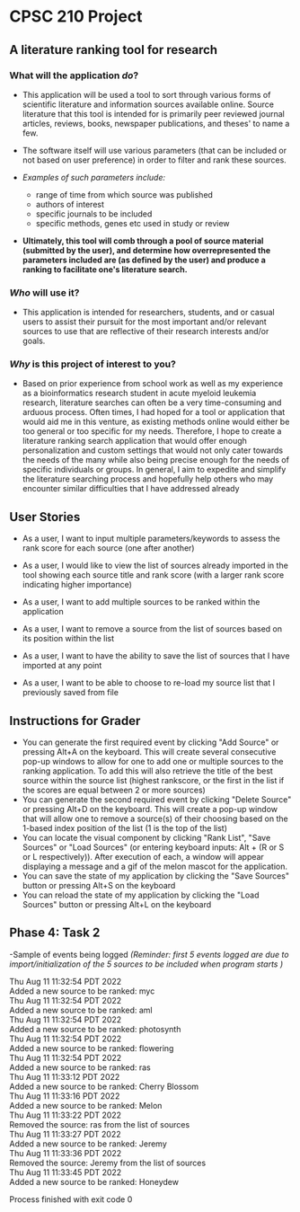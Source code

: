 # CPSC 210 Project

## A literature ranking tool for research

### What will the application *do*?
- This application will be used a tool to sort through various forms of scientific literature and information sources 
 available online. Source literature that this tool is intended for is primarily peer reviewed journal articles, reviews,
books, newspaper publications, and theses' to name a few. 

- The software itself will use various parameters (that can be included or not based on user 
preference) in order to filter and rank these sources. 
- *Examples of such parameters include:*
    - range of time from which source was published
    - authors of interest 
    - specific journals to be included
    - specific methods, genes etc used in study or review

- **Ultimately, this tool will comb through a pool of source material (submitted by the user), and determine how overrepresented the parameters 
included are (as defined by the user) and produce a ranking to facilitate one's literature search.**

### *Who* will use it?
- This application is intended for researchers, students, and or casual users to assist their pursuit for the most
important and/or relevant sources to use that are reflective of their research interests and/or goals.

### *Why* is this project of interest to you?
- Based on prior experience from school work as well as my experience as a bioinformatics 
research student in acute myeloid leukemia research, literature searches can often be a very time-consuming 
and arduous process. Often times, I had hoped for a tool or application that would aid me in this venture, as existing
methods online would either be too general or too specific for my needs. Therefore, I hope to create a literature ranking
search application that would offer enough personalization and custom settings that would not only cater towards the needs of the many while 
also being precise enough for the needs of specific individuals or groups. In general, I aim to
expedite and simplify the literature searching process and hopefully help others who may encounter 
similar difficulties that I have addressed already

## User Stories
- As a user, I want to input multiple parameters/keywords to assess the rank score for each source (one after another)
- As a user, I would like to view the list of sources already imported in the tool showing each source title and rank score (with a larger rank score indicating higher importance)
- As a user, I want to add multiple sources to be ranked within the application
- As a user, I want to remove a source from the list of sources based on its position within the list

- As a user, I want to have the ability to save the list of sources that I have imported at any point
- As a user, I want to be able to choose to re-load my source list that I previously saved from file

## Instructions for Grader
- You can generate the first required event by clicking "Add Source" or pressing Alt+A on the keyboard. This will create several consecutive pop-up windows to allow for one to add one or multiple sources to the ranking application. To add this will also retrieve the title of the best source within the source list (highest rankscore, or the first in the list if the scores are equal between 2 or more sources)
- You can generate the second required event by clicking "Delete Source" or pressing Alt+D on the keyboard. This will create a pop-up window that will allow one to remove a source(s) of their choosing based on the 1-based index position of the list (1 is the top of the list)
- You can locate the visual component by clicking "Rank List", "Save Sources" or "Load Sources" (or entering keyboard inputs: Alt + (R or S or L respectively)). After execution of each, a window will appear displaying a message and a gif of the melon mascot for the application.
- You can save the state of my application by clicking the "Save Sources" button or pressing Alt+S on the keyboard
- You can reload the state of my application by clicking the "Load Sources" button or pressing Alt+L on the keyboard

## Phase 4: Task 2
-Sample of events being logged *(Reminder: first 5 events logged are due to import/initialization of the 5 sources to be included when program starts )* 

Thu Aug 11 11:32:54 PDT 2022<br />
Added a new source to be ranked: myc<br />
Thu Aug 11 11:32:54 PDT 2022<br />
Added a new source to be ranked: aml<br />
Thu Aug 11 11:32:54 PDT 2022<br />
Added a new source to be ranked: photosynth<br />
Thu Aug 11 11:32:54 PDT 2022<br />
Added a new source to be ranked: flowering<br />
Thu Aug 11 11:32:54 PDT 2022<br />
Added a new source to be ranked: ras<br />
Thu Aug 11 11:33:12 PDT 2022<br />
Added a new source to be ranked: Cherry Blossom<br />
Thu Aug 11 11:33:16 PDT 2022<br />
Added a new source to be ranked: Melon<br />
Thu Aug 11 11:33:22 PDT 2022<br />
Removed the source: ras from the list of sources<br />
Thu Aug 11 11:33:27 PDT 2022<br />
Added a new source to be ranked: Jeremy<br />
Thu Aug 11 11:33:36 PDT 2022<br />
Removed the source: Jeremy from the list of sources<br />
Thu Aug 11 11:33:45 PDT 2022<br />
Added a new source to be ranked: Honeydew<br />

Process finished with exit code 0